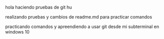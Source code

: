 
hola haciendo pruebas de git hu


realizando pruebas y cambios de readme.md para practicar comandos




practicando comandos y apreendiendo a usar git desde mi subterminal en windows 10 

